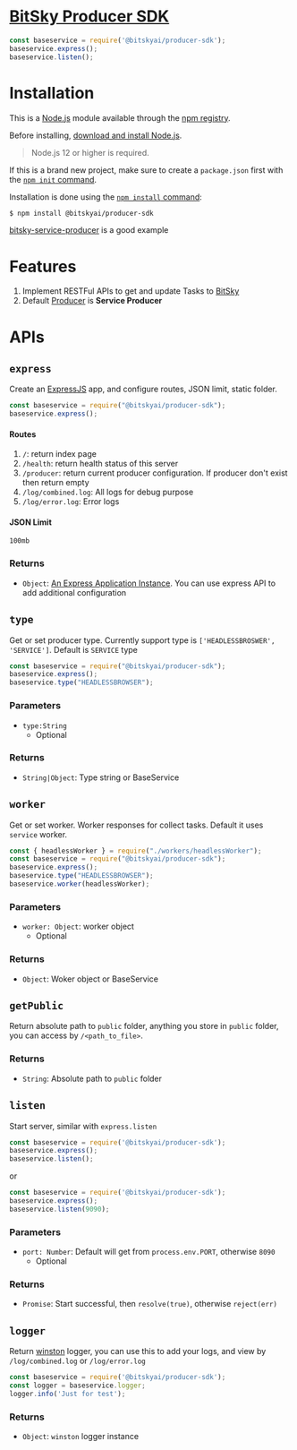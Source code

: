 [BitSky Producer SDK](https://bitsky.ai)
===

```js
const baseservice = require('@bitskyai/producer-sdk');
baseservice.express();
baseservice.listen();
```

# Installation
This is a [Node.js](https://nodejs.org/en/) module available through the [npm registry](https://www.npmjs.com/).

Before installing, [download and install Node.js](https://nodejs.org/en/download/).
> Node.js 12 or higher is required.

If this is a brand new project, make sure to create a `package.json` first with
the [`npm init` command](https://docs.npmjs.com/creating-a-package-json-file).

Installation is done using the
[`npm install` command](https://docs.npmjs.com/getting-started/installing-npm-packages-locally):

```bash
$ npm install @bitskyai/producer-sdk
```

[bitsky-service-producer](https://github.com/bitskyai/bitsky-service-producer) is a good example

# Features
1. Implement RESTFul APIs to get and update Tasks to [BitSky](https://docs.bitsky.ai/overview#bitsky-supplier)
2. Default [Producer](https://docs.bitsky.ai/overview#producer) is **Service Producer**

# APIs
## `express`
Create an [ExpressJS](https://expressjs.com/) app, and configure routes, JSON limit, static folder.

```js
const baseservice = require("@bitskyai/producer-sdk");
baseservice.express();
```

#### Routes
1. `/`: return index page
2. `/health`: return health status of this server
3. `/producer`: return current producer configuration. If producer don't exist then return empty
4. `/log/combined.log`: All logs for debug purpose
5. `/log/error.log`: Error logs

#### JSON Limit
`100mb`

### Returns
- `Object`: [An Express Application Instance](https://expressjs.com/en/4x/api.html#express). You can use express API to add additional configuration

## `type`
Get or set producer type. Currently support type is `['HEADLESSBROSWER', 'SERVICE']`. Default is `SERVICE` type

```js
const baseservice = require("@bitskyai/producer-sdk");
baseservice.express();
baseservice.type("HEADLESSBROWSER");
```

### Parameters
- `type:String`
  - Optional

### Returns
- `String|Object`: Type string or BaseService

## `worker`
Get or set worker. Worker responses for collect tasks. Default it uses `service` worker.

```js
const { headlessWorker } = require("./workers/headlessWorker");
const baseservice = require("@bitskyai/producer-sdk");
baseservice.express();
baseservice.type("HEADLESSBROWSER");
baseservice.worker(headlessWorker);
```

### Parameters
- `worker: Object`: worker object
  - Optional

### Returns
- `Object`: Woker object or BaseService

## `getPublic`
Return absolute path to `public` folder, anything you store in `public` folder, you can access by `/<path_to_file>`.

### Returns
- `String`: Absolute path to `public` folder

## `listen`
Start server, similar with `express.listen`

```js
const baseservice = require('@bitskyai/producer-sdk');
baseservice.express();
baseservice.listen();
```
or
```js
const baseservice = require('@bitskyai/producer-sdk');
baseservice.express();
baseservice.listen(9090);
```

### Parameters
- `port: Number`: Default will get from `process.env.PORT`, otherwise `8090`
  - Optional

### Returns
- `Promise`: Start successful, then `resolve(true)`, otherwise `reject(err)`

## `logger`
Return [winston](https://github.com/winstonjs/winston) logger, you can use this to add your logs, and view by `/log/combined.log` or `/log/error.log`

```js
const baseservice = require('@bitskyai/producer-sdk');
const logger = baseservice.logger;
logger.info('Just for test');
```

### Returns
- `Object`: `winston` logger instance
